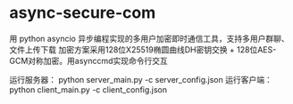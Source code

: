 # async-secure-com
用 python asyncio 异步编程实现的多用户加密即时通信工具，支持多用户群聊、文件上传下载
加密方案采用128位X25519椭圆曲线DH密钥交换 + 128位AES-GCM对称加密。用asynccmd实现命令行交互

运行服务器：
    python server_main.py -c server_config.json
运行客户端：
    python client_main.py -c client_config.json
    
